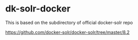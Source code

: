 # dk-solr-docker
This is based on the subdirectory of official docker-solr repo

https://github.com/docker-solr/docker-solr/tree/master/8.2
